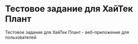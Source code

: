 # Тестовое задание для ХайТек Плант
Тестовое задание для ХайТек Плант - веб-приложение для пользователей
